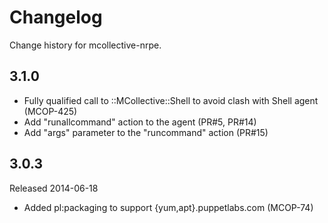 # Changelog

Change history for mcollective-nrpe.

## 3.1.0

* Fully qualified call to ::MCollective::Shell to avoid clash with Shell agent
  (MCOP-425)
* Add "runallcommand" action to the agent (PR#5, PR#14)
* Add "args" parameter to the "runcommand" action (PR#15)

## 3.0.3

Released 2014-06-18

* Added pl:packaging to support {yum,apt}.puppetlabs.com (MCOP-74)
